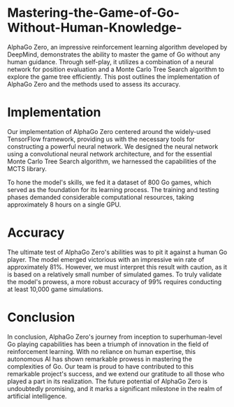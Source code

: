# Mastering-the-Game-of-Go-Without-Human-Knowledge-
AlphaGo Zero, an impressive reinforcement learning algorithm developed by DeepMind, demonstrates the ability to master the game of Go without any human guidance. Through self-play, it utilizes a combination of a neural network for position evaluation and a Monte Carlo Tree Search algorithm to explore the game tree efficiently. This post outlines the implementation of AlphaGo Zero and the methods used to assess its accuracy.

# Implementation
Our implementation of AlphaGo Zero centered around the widely-used TensorFlow framework, providing us with the necessary tools for constructing a powerful neural network. We designed the neural network using a convolutional neural network architecture, and for the essential Monte Carlo Tree Search algorithm, we harnessed the capabilities of the MCTS library.

To hone the model's skills, we fed it a dataset of 800 Go games, which served as the foundation for its learning process. The training and testing phases demanded considerable computational resources, taking approximately 8 hours on a single GPU.

# Accuracy
The ultimate test of AlphaGo Zero's abilities was to pit it against a human Go player. The model emerged victorious with an impressive win rate of approximately 81%. However, we must interpret this result with caution, as it is based on a relatively small number of simulated games. To truly validate the model's prowess, a more robust accuracy of 99% requires conducting at least 10,000 game simulations.

# Conclusion
In conclusion, AlphaGo Zero's journey from inception to superhuman-level Go playing capabilities has been a triumph of innovation in the field of reinforcement learning. With no reliance on human expertise, this autonomous AI has shown remarkable prowess in mastering the complexities of Go. Our team is proud to have contributed to this remarkable project's success, and we extend our gratitude to all those who played a part in its realization. The future potential of AlphaGo Zero is undoubtedly promising, and it marks a significant milestone in the realm of artificial intelligence.
